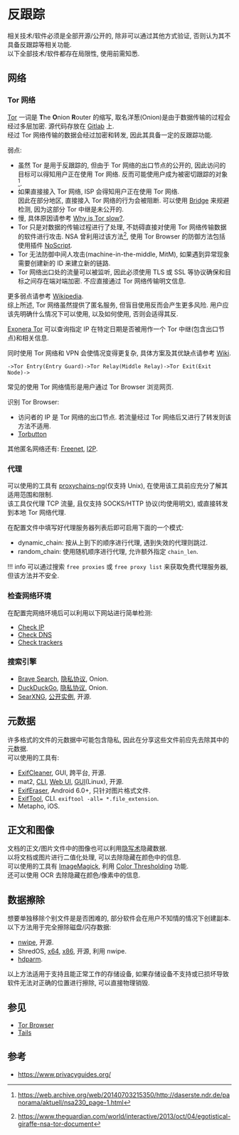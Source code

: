 # 反跟踪

相关技术/软件必须是全部开源/公开的, 除非可以通过其他方式验证, 否则认为其不具备反跟踪等相关功能.  
以下全部技术/软件都存在局限性, 使用前需知悉.  

## 网络

### Tor 网络

[Tor](https://www.torproject.org/) 一词是 **T**he **O**nion **R**outer 的缩写, 取名洋葱(Onion)是由于数据传输的过程会经过多层加密. 源代码存放在 [Gitlab](https://gitlab.torproject.org/) 上.  
经过 Tor 网络传输的数据会经过加密和转发, 因此其具备一定的反跟踪功能.  

弱点:  

- 虽然 Tor 是用于反跟踪的, 但由于 Tor 网络的出口节点的公开的, 因此访问的目标可以得知用户正在使用 Tor 网络. 反而可能使用户成为被密切跟踪的对象[^1].
- 如果直接接入 Tor 网络, ISP 会得知用户正在使用 Tor 网络.  
  因此在部分地区, 直接接入 Tor 网络的行为会被阻断. 可以使用 [Bridge](https://support.torproject.org/censorship/censorship-7/) 来规避检测, 因为这部分 Tor 中继是未公开的.
- 慢, 具体原因请参考 [Why is Tor slow?](https://tails.boum.org/doc/anonymous_internet/tor/slow/index.en.html).
- Tor 只是对数据的传输过程进行了处理, 不妨碍直接对使用 Tor 网络传输数据的软件进行攻击. NSA 曾利用过该方法[^2], 使用 Tor Browser 的防御方法包括使用插件 [NoScript](https://addons.mozilla.org/en-US/firefox/addon/noscript/).
- Tor 无法防御中间人攻击(machine-in-the-middle, MitM), 如果遇到异常现象需要创建新的 ID 来建立新的链路.
- Tor 网络出口处的流量可以被监听, 因此必须使用 TLS 或 SSL 等协议确保和目标之间存在端对端加密. 不应直接通过 Tor 网络传输明文信息.

更多弱点请参考 [Wikipedia](https://en.wikipedia.org/wiki/Tor_(network)#Weaknesses).  
综上所述, Tor 网络虽然提供了匿名服务, 但盲目使用反而会产生更多风险. 用户应该先明确什么情况下可以使用, 以及如何使用, 否则会适得其反.  

[Exonera Tor](https://metrics.torproject.org/exonerator.html) 可以查询指定 IP 在特定日期是否被用作一个 Tor 中继(包含出口节点)和相关信息.  

同时使用 Tor 网络和 VPN 会使情况变得更复杂, 具体方案及其优缺点请参考 [Wiki](https://gitlab.torproject.org/legacy/trac/-/wikis/doc/TorPlusVPN).  

```
->Tor Entry(Entry Guard)->Tor Relay(Middle Relay)->Tor Exit(Exit Node)->
```

常见的使用 Tor 网络情形是用户通过 Tor Browser 浏览网页.  

识别 Tor Browser:  

- 访问者的 IP 是 Tor 网络的出口节点. 若流量经过 Tor 网络后又进行了转发则该方法不适用.
- [Torbutton](https://2019.www.torproject.org/docs/torbutton/)

其他匿名网络还有: [Freenet](https://freenetproject.org/), [I2P](https://geti2p.net/).  

### 代理

可以使用的工具有 [proxychains-ng](https://github.com/rofl0r/proxychains-ng)(仅支持 Unix), 在使用该工具前应充分了解其适用范围和限制.  
该工具仅代理 TCP 流量, 且仅支持 SOCKS/HTTP 协议(均使用明文), 或直接转发到本地 Tor 网络代理.  

在配置文件中填写好代理服务器列表后即可启用下面的一个模式:  

- dynamic_chain: 按从上到下的顺序进行代理, 遇到失效的代理则跳过.
- random_chain: 使用随机顺序进行代理, 允许额外指定 `chain_len`.

!!! info
    可以通过搜索 `free proxies` 或 `free proxy list` 来获取免费代理服务器, 但该方法并不安全.  

### 检查网络环境

在配置完网络环境后可以利用以下网站进行简单检测:  

- [Check IP](https://whoer.net/)
- [Check DNS](https://dnsleaktest.com/)
- [Check trackers](https://coveryourtracks.eff.org/)

### 搜索引擎

- [Brave Search](https://search.brave.com/), [隐私协议](https://search.brave.com/help/privacy-policy), Onion.
- [DuckDuckGo](https://duckduckgo.com/), [隐私协议](https://duckduckgo.com/privacy), Onion.
- [SearXNG](https://github.com/searxng/searxng/tree/master), [公开实例](https://searx.space/), 开源.

## 元数据

许多格式的文件的元数据中可能包含隐私, 因此在分享这些文件前应先去除其中的元数据.  
可以使用的工具有:  

- [ExifCleaner](https://github.com/szTheory/exifcleaner), GUI, 跨平台, 开源.
- mat2, [CLI](https://0xacab.org/jvoisin/mat2), [Web UI](https://0xacab.org/jvoisin/mat2-web), [GUI](https://gitlab.com/rmnvgr/metadata-cleaner)(Linux), 开源.
- [ExifEraser](https://github.com/Tommy-Geenexus/exif-eraser), Android 6.0+, 只针对图片格式文件.
- [ExifTool](https://github.com/exiftool/exiftool), CLI. `exiftool -all= *.file_extension`.
- Metapho, iOS.

## 正文和图像

文档的正文/图片文件中的图像也可以利用[隐写术](./隐写术.md)隐藏数据.  
以将文档或图片进行二值化处理, 可以去除隐藏在颜色中的信息.  
可以使用的工具有 [ImageMagick](https://imagemagick.org/index.php), 利用 [Color Thresholding](https://imagemagick.org/script/color-thresholding.php) 功能.  
还可以使用 OCR 去除隐藏在颜色/像素中的信息.  

## 数据擦除

想要单独移除个别文件是是否困难的, 部分软件会在用户不知情的情况下创建副本.  
以下方法用于完全擦除磁盘/闪存数据:  

- [nwipe](https://github.com/martijnvanbrummelen/nwipe), 开源.
- ShredOS, [x64](https://github.com/PartialVolume/shredos.x86_64), [x86](https://github.com/PartialVolume/shredos.i686), 开源, 利用 nwipe.
- [hdparm](https://ata.wiki.kernel.org/index.php/ATA_Secure_Erase).

以上方法适用于支持且能正常工作的存储设备, 如果存储设备不支持或已损坏导致软件无法对正确的位置进行擦除, 可以直接物理销毁.  

## 参见

- [Tor Browser](https://www.torproject.org/)
- [Tails](https://tails.boum.org/)

## 参考

- <https://www.privacyguides.org/>

[^1]: https://web.archive.org/web/20140703215350/http://daserste.ndr.de/panorama/aktuell/nsa230_page-1.html
[^2]: https://www.theguardian.com/world/interactive/2013/oct/04/egotistical-giraffe-nsa-tor-document
